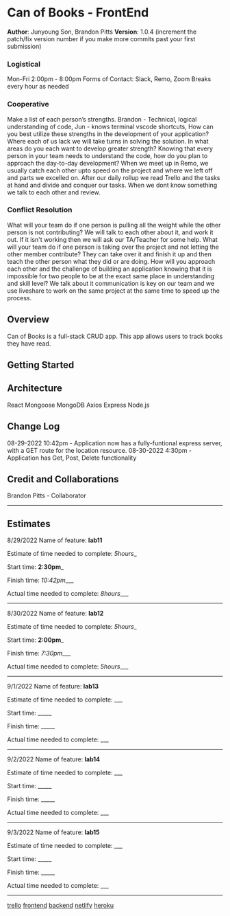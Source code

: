# Can of Books - FrontEnd

**Author**: Junyoung Son, Brandon Pitts
**Version**: 1.0.4 (increment the patch/fix version number if you make more commits past your first submission)

### Logistical

Mon-Fri 2:00pm - 8:00pm
Forms of Contact: Slack, Remo, Zoom
Breaks every hour as needed

### Cooperative

Make a list of each person’s strengths.
Brandon - Technical, logical understanding of code,
Jun - knows terminal vscode shortcuts,
How can you best utilize these strengths in the development of your application?
Where each of us lack we will take turns in solving the solution.
In what areas do you each want to develop greater strength?
Knowing that every person in your team needs to understand the code, how do you plan to approach the day-to-day development?
When we meet up in Remo, we usually catch each other upto speed on the project and where we left off and parts we excelled on.
After our daily rollup we read Trello and the tasks at hand and divide and conquer our tasks. When we dont know something we talk to each other and review.

### Conflict Resolution

What will your team do if one person is pulling all the weight while the other person is not contributing?
We will talk to each other about it, and work it out. If it isn't working then we will ask our TA/Teacher for some help.
What will your team do if one person is taking over the project and not letting the other member contribute?
They can take over it and finish it up and then teach the other person what they did or are doing.
How will you approach each other and the challenge of building an application knowing that it is impossible for two people to be at the exact same place in understanding and skill level?
We talk about it communication is key on our team and we use liveshare to work on the same project at the same time to speed up the process.

## Overview

Can of Books is a full-stack CRUD app. This app allows users to track books they have read.

## Getting Started
<!-- What are the steps that a user must take in order to build this app on their own machine and get it running? -->

## Architecture

React
Mongoose
MongoDB
Axios
Express
Node.js

## Change Log

08-29-2022 10:42pm - Application now has a fully-funtional express server, with a GET route for the location resource.
08-30-2022 4:30pm - Application has Get, Post, Delete functionality

## Credit and Collaborations

Brandon Pitts - Collaborator

--------------------------------------

## Estimates

8/29/2022
Name of feature: **lab11**

Estimate of time needed to complete: _5hours__

Start time: **2:30pm**_

Finish time: _10:42pm____

Actual time needed to complete: _8hours____

--------------------------------------
8/30/2022
Name of feature: **lab12**

Estimate of time needed to complete: _5hours__

Start time: **2:00pm**_

Finish time: _7:30pm____

Actual time needed to complete: _5hours____

--------------------------------------
9/1/2022
Name of feature: **lab13**

Estimate of time needed to complete: ___

Start time: _____

Finish time: _____

Actual time needed to complete: ___

--------------------------------------
9/2/2022
Name of feature: **lab14**

Estimate of time needed to complete: ___

Start time: _____

Finish time: _____

Actual time needed to complete: ___

--------------------------------------
9/3/2022
Name of feature: **lab15**

Estimate of time needed to complete: ___

Start time: _____

Finish time: _____

Actual time needed to complete: ___

--------------------------------------

[trello](https://trello.com/b/Ko1TmmHB/building-crud-apps-with-mongodb-lab11)
[frontend](https://github.com/Junyoungson808/can-of-books-frontend)
[backend](https://github.com/brandomoki/can-of-books-backend)
[netlify](https://radiant-arithmetic-aa4507.netlify.app/)
[heroku](https://can-of-books-lab.herokuapp.com/)
